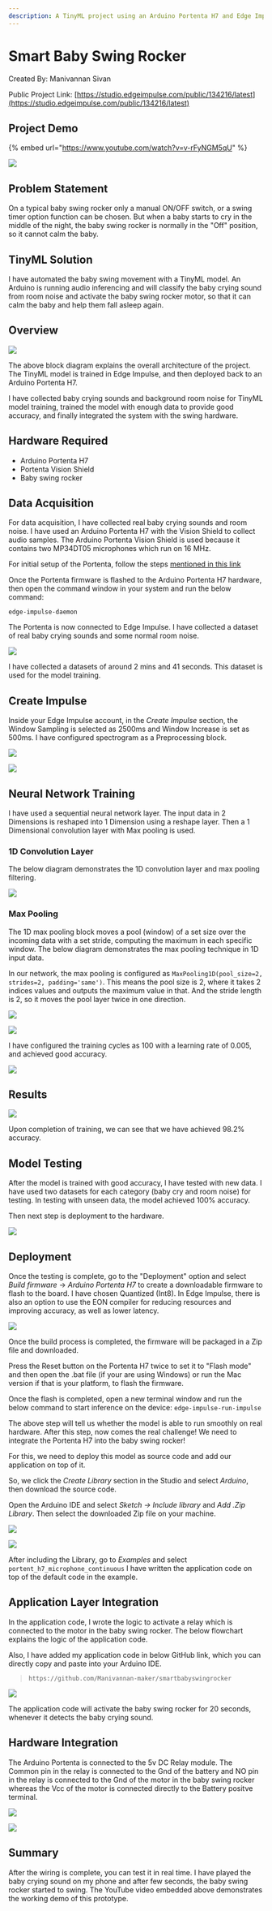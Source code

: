 ```yaml
---
description: A TinyML project using an Arduino Portenta H7 and Edge Impulse to start a baby swing when crying is heard.
---
```


# Smart Baby Swing Rocker 

Created By:
Manivannan Sivan 

Public Project Link:
[https://studio.edgeimpulse.com/public/134216/latest](https://studio.edgeimpulse.com/public/134216/latest)

## Project Demo

{% embed url="https://www.youtube.com/watch?v=v-rFyNGM5qU" %}

![](.gitbook/assets/smart-baby-swing/intro.jpg)

## Problem Statement

On a typical baby swing rocker only a manual ON/OFF switch, or a swing timer option function can be chosen.  But when a baby starts to cry in the middle of the night, the baby swing rocker is normally in the "Off" position, so it cannot calm the baby.

## TinyML Solution

I have automated the baby swing movement with a TinyML model.  An Arduino is running audio inferencing and will classify the baby crying sound from room noise and activate the baby swing rocker motor, so that it can calm the baby and help them fall asleep again.

## Overview

![](.gitbook/assets/smart-baby-swing/architecture.jpg)

The above block diagram explains the overall architecture of the project.  The TinyML model is trained in Edge Impulse, and then deployed back to an Arduino Portenta H7.

I have collected baby crying sounds and background room noise for TinyML model training, trained the model with enough data to provide good accuracy, and finally integrated the system with the swing hardware.

## Hardware Required

 - Arduino Portenta H7
 - Portenta Vision Shield
 - Baby swing rocker

## Data Acquisition

For data acquisition, I have collected real baby crying sounds and room noise. I have used an Arduino Portenta H7 with the Vision Shield to collect audio samples.  The Arduino Portenta Vision Shield is used because it contains two MP34DT05 microphones which run on 16 MHz.

For initial setup of the Portenta, follow the steps [mentioned in this link](https://docs.edgeimpulse.com/docs/development-platforms/officially-supported-mcu-targets/arduino-portenta-h7)

Once the Portenta firmware is flashed to the Arduino Portenta H7 hardware, then open the command window in your system and run the below command:

`edge-impulse-daemon`

The Portenta is now connected to Edge Impulse. I have collected a dataset of real baby crying sounds and some normal room noise.

![](.gitbook/assets/smart-baby-swing/data-collection.jpg)

I have collected a datasets of around 2 mins and 41 seconds. This dataset is used for the model training.

## Create Impulse

Inside your Edge Impulse account, in the *Create Impulse* section, the Window Sampling is selected as 2500ms and Window Increase is set as 500ms. I have configured spectrogram as a Preprocessing block.

![](.gitbook/assets/smart-baby-swing/impulse.jpg)

![](.gitbook/assets/smart-baby-swing/feature-explorer.jpg)

## Neural Network Training

I have used a sequential neural network layer. The input data in 2 Dimensions is reshaped into 1 Dimension using a reshape layer. Then a 1 Dimensional convolution layer with Max pooling is used.

### 1D Convolution Layer

The below diagram demonstrates the 1D convolution layer and max pooling filtering.

![](.gitbook/assets/smart-baby-swing/neural-network.jpg)

### Max Pooling

The 1D max pooling block moves a pool (window) of a set size over the incoming data with a set stride, computing the maximum in each specific window. The below diagram demonstrates the max pooling technique in 1D input data.

In our network, the max pooling is configured as `MaxPooling1D(pool_size=2, strides=2, padding='same')`. This means the pool size is 2, where it takes 2 indices values and outputs the maximum value in that. And the stride length is 2, so it moves the pool layer twice in one direction.

![](.gitbook/assets/smart-baby-swing/max-pooling.jpg)

![](.gitbook/assets/smart-baby-swing/model-network.jpg)

I have configured the training cycles as 100 with a learning rate of 0.005, and achieved good accuracy.

![](.gitbook/assets/smart-baby-swing/training.jpg)

## Results

![](.gitbook/assets/smart-baby-swing/accuracy.jpg)

Upon completion of training, we can see that we have achieved 98.2% accuracy.

## Model Testing

After the model is trained with good accuracy, I have tested with new data. I have used two datasets for each category (baby cry and room noise) for testing. In testing with unseen data, the model achieved 100% accuracy.

Then next step is deployment to the hardware.

![](.gitbook/assets/smart-baby-swing/testing.jpg)

## Deployment

Once the testing is complete, go to the "Deployment" option and select *Build firmware* -> *Arduino Portenta H7* to create a downloadable firmware to flash to the board. I have chosen Quantized (Int8). In Edge Impulse, there is also an option to use the EON compiler for reducing resources and improving accuracy, as well as lower latency.

![](.gitbook/assets/smart-baby-swing/eon-compiler.jpg)

Once the build process is completed, the firmware will be packaged in a Zip file and downloaded.

Press the Reset button on the Portenta H7 twice to set it to "Flash mode" and then open the .bat file (if your are using Windows) or run the Mac version if that is your platform, to flash the firmware.

Once the flash is completed, open a new terminal window and run the below command to start inference on the device:
`edge-impulse-run-impulse`

The above step will tell us whether the model is able to run smoothly on real hardware. After this step, now comes the real challenge!  We need to integrate the Portenta H7 into the baby swing rocker!

For this, we need to deploy this model as source code and add our application on top of it.

So, we click the *Create Library* section in the Studio and select *Arduino*, then download the source code.

Open the Arduino IDE and select *Sketch -> Include library* and *Add .Zip Library*. Then select the downloaded Zip file on your machine.

![](.gitbook/assets/smart-baby-swing/arduino-1.jpg)

![](.gitbook/assets/smart-baby-swing/arduino-2.jpg)

After including the Library, go to *Examples* and select `portent_h7_microphone_continuous` I have written the application code on top of the default code in the example.

## Application Layer Integration

In the application code, I wrote the logic to activate a relay which is connected to the motor in the baby swing rocker. The below flowchart explains the logic of the application code.

Also, I have added my application code in below GitHub link, which you can directly copy and paste into your Arduino IDE.

> `https://github.com/Manivannan-maker/smartbabyswingrocker`

![](.gitbook/assets/smart-baby-swing/application.jpg)

The application code will activate the baby swing rocker for 20 seconds, whenever it detects the baby crying sound.

## Hardware Integration

The Arduino Portenta is connected to the 5v DC Relay module. The Common pin in the relay is connected to the Gnd of the battery and NO pin in the relay is connected to the Gnd of the motor in the baby swing rocker whereas the Vcc of the motor is connected directly to the Battery positve terminal.

![](.gitbook/assets/smart-baby-swing/hardware.jpg)

![](.gitbook/assets/smart-baby-swing/swing.jpg)

## Summary

After the wiring is complete, you can test it in real time. I have played the baby crying sound on my phone and after few seconds, the baby swing rocker started to swing. The YouTube video embedded above demonstrates the working demo of this prototype.

